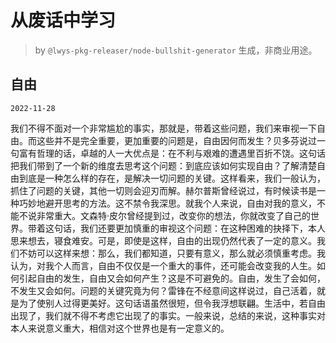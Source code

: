 # 从废话中学习

> by `@lwys-pkg-releaser/node-bullshit-generator` 生成，非商业用途。

## 自由

`2022-11-28`

我们不得不面对一个非常尴尬的事实，那就是，带着这些问题，我们来审视一下自由。而这些并不是完全重要，更加重要的问题是，自由因何而发生？贝多芬说过一句富有哲理的话，卓越的人一大优点是：在不利与艰难的遭遇里百折不饶。这句话把我们带到了一个新的维度去思考这个问题：到底应该如何实现自由？了解清楚自由到底是一种怎么样的存在，是解决一切问题的关键。这样看来，我们一般认为，抓住了问题的关键，其他一切则会迎刃而解。赫尔普斯曾经说过，有时候读书是一种巧妙地避开思考的方法。这不禁令我深思。就我个人来说，自由对我的意义，不能不说非常重大。文森特·皮尔曾经提到过，改变你的想法，你就改变了自己的世界。带着这句话，我们还要更加慎重的审视这个问题：在这种困难的抉择下，本人思来想去，寝食难安。可是，即使是这样，自由的出现仍然代表了一定的意义。我们不妨可以这样来想：那么，我们都知道，只要有意义，那么就必须慎重考虑。我认为，对我个人而言，自由不仅仅是一个重大的事件，还可能会改变我的人生。如何引起自由的发生，自由又会如何产生？这是不可避免的。自由，发生了会如何，不发生又会如何。问题的关键究竟为何？雷锋在不经意间这样说过，自己活着，就是为了使别人过得更美好。这句话语虽然很短，但令我浮想联翩。生活中，若自由出现了，我们就不得不考虑它出现了的事实。一般来说，总结的来说，这种事实对本人来说意义重大，相信对这个世界也是有一定意义的。